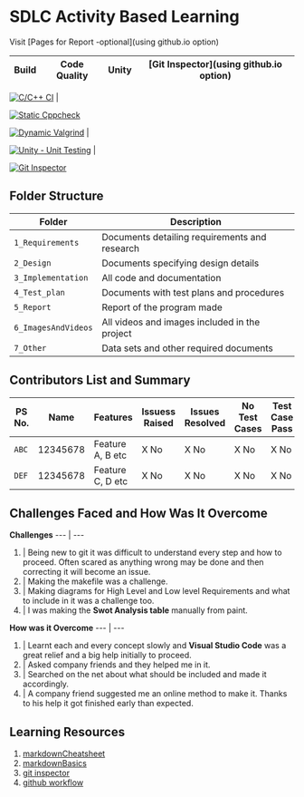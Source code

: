 # SDLC Activity Based Learning

Visit [Pages for Report -optional](using github.io option)

Build | Code Quality | Unity | [Git Inspector](using github.io option)
------|----------|-------|--------------

[![C/C++ CI](https://github.com/prithvisekhar/AppliedSDLC_Template/actions/workflows/c-cpp.yml/badge.svg)](https://github.com/prithvisekhar/AppliedSDLC_Template/actions/workflows/c-cpp.yml) | 

[![Static Cppcheck](https://github.com/prithvisekhar/AppliedSDLC_Template/actions/workflows/cppcheck.yml/badge.svg)](https://github.com/prithvisekhar/AppliedSDLC_Template/actions/workflows/cppcheck.yml) 

[![Dynamic Valgrind](https://github.com/prithvisekhar/AppliedSDLC_Template/actions/workflows/CodeQuality_Dynamic.yml/badge.svg)](https://github.com/prithvisekhar/AppliedSDLC_Template/actions/workflows/CodeQuality_Dynamic.yml)  | 

[![Unity - Unit Testing](https://github.com/prithvisekhar/AppliedSDLC_Template/actions/workflows/unity.yml/badge.svg)](https://github.com/prithvisekhar/AppliedSDLC_Template/actions/workflows/unity.yml) | 

[![Git Inspector](https://github.com/prithvisekhar/AppliedSDLC_Template/actions/workflows/gitinspector.yml/badge.svg)](https://github.com/prithvisekhar/AppliedSDLC_Template/actions/workflows/gitinspector.yml)


## Folder Structure
Folder             | Description
-------------------| -----------------------------------------
`1_Requirements`   | Documents detailing requirements and research
`2_Design`         | Documents specifying design details
`3_Implementation` | All code and documentation
`4_Test_plan`      | Documents with test plans and procedures
`5_Report`         | Report of the program made
`6_ImagesAndVideos`| All videos and images included in the project
`7_Other`          | Data sets and other required documents


## Contributors List and Summary

PS No. |  Name   |    Features    | Issuess Raised |Issues Resolved|No Test Cases|Test Case Pass
-------|---------|----------------|----------------|---------------|-------------|--------------
`ABC` | 12345678  | Feature A, B etc    | X No     | X No   |X No   |X No     
`DEF` | 12345678  | Feature C, D etc    | X No     | X No   |X No   |X No     

## Challenges Faced and How Was It Overcome

**Challenges**
 --- | ---
1. | Being new to git it was difficult to understand every step and how to proceed. Often scared as anything wrong may be done and then correcting it will become an issue.
2. | Making the makefile was a challenge.  
3. | Making diagrams for High Level and Low level Requirements and what to include in it was a challenge too.
4. | I was making the **Swot Analysis table** manually from paint. 

**How was it Overcome**
--- | ---
1. | Learnt each and every concept slowly and **Visual Studio Code** was a great relief and a big help initially to proceed.
2. | Asked company friends and they helped me in it.
3. | Searched on the net about what should be included and made it accordingly.
4. | A company friend suggested me an online method to make it. Thanks to his help it got finished early than expected.

## Learning Resources
1. [markdownCheatsheet](https://github.com/adam-p/markdown-here/wiki/Markdown-Cheatsheet)
2. [markdownBasics](https://guides.github.com/features/mastering-markdown/)
3. [git inspector](https://github.com/ejwa/gitinspector.git)
4. [github workflow](https://docs.github.com/en/actions/learn-github-action)

